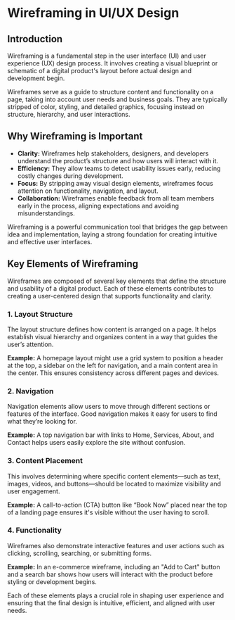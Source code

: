 # Wireframing in UI/UX Design

## Introduction

Wireframing is a fundamental step in the user interface (UI) and user experience (UX) design process. It involves creating a visual blueprint or schematic of a digital product's layout before actual design and development begin.

Wireframes serve as a guide to structure content and functionality on a page, taking into account user needs and business goals. They are typically stripped of color, styling, and detailed graphics, focusing instead on structure, hierarchy, and user interactions.

## Why Wireframing is Important

- **Clarity:** Wireframes help stakeholders, designers, and developers understand the product’s structure and how users will interact with it.
- **Efficiency:** They allow teams to detect usability issues early, reducing costly changes during development.
- **Focus:** By stripping away visual design elements, wireframes focus attention on functionality, navigation, and layout.
- **Collaboration:** Wireframes enable feedback from all team members early in the process, aligning expectations and avoiding misunderstandings.

Wireframing is a powerful communication tool that bridges the gap between idea and implementation, laying a strong foundation for creating intuitive and effective user interfaces.

## Key Elements of Wireframing

Wireframes are composed of several key elements that define the structure and usability of a digital product. Each of these elements contributes to creating a user-centered design that supports functionality and clarity.

### 1. Layout Structure

The layout structure defines how content is arranged on a page. It helps establish visual hierarchy and organizes content in a way that guides the user’s attention.

**Example:** A homepage layout might use a grid system to position a header at the top, a sidebar on the left for navigation, and a main content area in the center. This ensures consistency across different pages and devices.

### 2. Navigation

Navigation elements allow users to move through different sections or features of the interface. Good navigation makes it easy for users to find what they’re looking for.

**Example:** A top navigation bar with links to Home, Services, About, and Contact helps users easily explore the site without confusion.

### 3. Content Placement

This involves determining where specific content elements—such as text, images, videos, and buttons—should be located to maximize visibility and user engagement.

**Example:** A call-to-action (CTA) button like “Book Now” placed near the top of a landing page ensures it's visible without the user having to scroll.

### 4. Functionality

Wireframes also demonstrate interactive features and user actions such as clicking, scrolling, searching, or submitting forms.

**Example:** In an e-commerce wireframe, including an "Add to Cart" button and a search bar shows how users will interact with the product before styling or development begins.

Each of these elements plays a crucial role in shaping user experience and ensuring that the final design is intuitive, efficient, and aligned with user needs.
